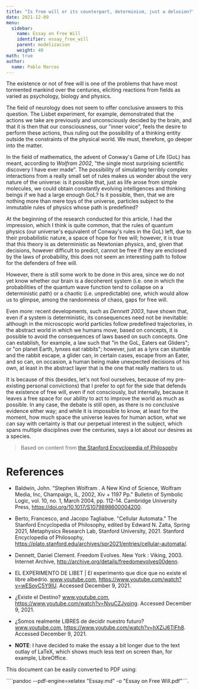```yaml
---
title: "Is free will or its counterpart, determinism, just a delusion?"
date: 2021-12-09
menu:
  sidebar:
    name: Essay on Free Will
    identifier: essay_free_will
    parent: modelizacion
    weight: 40
math: true
author:
  name: Pablo Marcos
---
```


The existence or not of free will is one of the problems that have most tormented mankind over the centuries, eliciting reactions from fields as varied as psychology, biology and physics.

The field of neurology does not seem to offer conclusive answers to this question. The Lisbet experiment, for example, demonstrated that the actions we take are previously and unconsciously decided by the brain, and that it is then that our consciousness, our "inner voice", feels the desire to perform these actions, thus ruling out the possibility of a thinking entity outside the constraints of the physical world. We must, therefore, go deeper into the matter.

In the field of mathematics, the advent of Conway's Game of Life (GoL) has meant, according to *Wolfram 2002*, "the single most surprising scientific discovery I have ever made". The possibility of simulating terribly complex interactions from a really small set of rules makes us wonder about the very nature of the universe: is it possible that, just as life arose from simple molecules, we could obtain constantly evolving intelligences and thinking beings if we had a large enough GoL? Is it possible, then, that we are nothing more than mere toys of the universe, particles subject to the immutable rules of physics whose path is predefined?

At the beginning of the research conducted for this article, I had the impression, which I think is quite common, that the rules of quantum physics (our universe's equivalent of Conway's rules in the GoL) left, due to their probabilistic nature, a space of hope for free will; however, it is true that this theory is as deterministic as Newtonian physics, and, given that decisions, however difficult to predict, cannot be free if they are enclosed by the laws of probability, this does not seem an interesting path to follow for the defenders of free will.

However, there is still some work to be done in this area, since we do not yet know whether our brain is a decoherent system (i.e. one in which the probabilities of the quantum wave function tend to collapse on a deterministic path) or a chaotic (i.e. unpredictable) one, which would allow us to glimpse, among the randomness of chaos, gaps for free will.

Even more: recent developments, such as *Dennett 2003*, have shown that, even if a system is deterministic, its consequences need not be inevitable: although in the microscopic world particles follow predefined trajectories, in the abstract world in which we humans move, based on concepts, it is possible to avoid the consequences of laws based on such concepts. One can establish, for example, a law such that "in the GoL, Eaters eat Gliders"; or "on planet Earth, lynxes eat rabbits"; however, just as a lynx can stumble and the rabbit escape, a glider can, in certain cases, escape from an Eater, and so can, on occasion, a human being make unexpected decisions of his own, at least in the abstract layer that is the one that really matters to us.

It is because of this (besides, let's not fool ourselves, because of my pre-existing personal convictions) that I prefer to opt for the side that defends the existence of free will, even if not consciously, but internally, because it leaves a free space for our ability to act to improve the world as much as possible. In any case, the debate is still open, as there is no conclusive evidence either way; and while it is impossible to know, at least for the moment, how much space the universe leaves for human action, what we can say with certainty is that our perpetual interest in the subject, which spans multiple disciplines over the centuries, says a lot about our desires as a species.

> Based on content from [the Stanford Encyclopedia of Philosophy](https://plato.stanford.edu/entries/cellular-automata/)

# References

- Baldwin, John. "Stephen Wolfram . A New Kind of Science, Wolfram Media, Inc, Champaign, IL, 2002, Xiv + 1197 Pp." Bulletin of Symbolic Logic, vol. 10, no. 1, March 2004, pp. 112-14. Cambridge University Press, https://doi.org/10.1017/S1079898600004200.

- Berto, Francesco, and Jacopo Tagliabue. "Cellular Automata." The Stanford Encyclopedia of Philosophy, edited by Edward N. Zalta, Spring 2021, Metaphysics Research Lab, Stanford University, 2021. Stanford Encyclopedia of Philosophy, https://plato.stanford.edu/archives/spr2021/entries/cellular-automata/.

- Dennett, Daniel Clement. Freedom Evolves. New York : Viking, 2003. Internet Archive, http://archive.org/details/freedomevolves00denn.

- EL EXPERIMENTO DE LIBET | El experimento que dice que no existe el libre albedrío. www.youtube.com, https://www.youtube.com/watch?v=wESoyC5Y9lU. Accessed December 9, 2021.

- ¿Existe el Destino? www.youtube.com, https://www.youtube.com/watch?v=NvuCZJyoing. Accessed December 9, 2021.

- ¿Somos realmente LIBRES de decidir nuestro futuro? www.youtube.com, https://www.youtube.com/watch?v=hXZiJ6TlFh8. Accessed December 9, 2021.

* **NOTE**: I have decided to make the essay a bit longer due to the text outlay of LaTeX, which shows much less text on screen than, for example, LibreOffice.

This document can be easily converted to PDF using:

````pandoc --pdf-engine=xelatex "Essay.md" -o "Essay on Free Will.pdf"```.
